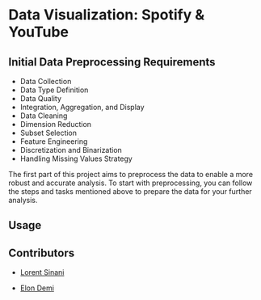 # Data Visualization: Spotify & YouTube

<!-- Brief Project Description and its Purpose. -->

## Initial Data Preprocessing Requirements

- Data Collection
- Data Type Definition
- Data Quality
- Integration, Aggregation, and Display
- Data Cleaning
- Dimension Reduction
- Subset Selection
- Feature Engineering
- Discretization and Binarization
- Handling Missing Values Strategy

The first part of this project aims to preprocess the data to enable a more robust and accurate analysis. To start with preprocessing, you can follow the steps and tasks mentioned above to prepare the data for your further analysis.

## Usage

<!-- Explain how to install and use your project. -->

## Contributors

- [Lorent Sinani](https://github.com/lorentsinani)

- [Elon Demi](https://github.com/elondemi)
